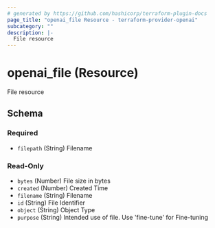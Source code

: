 ```yaml
---
# generated by https://github.com/hashicorp/terraform-plugin-docs
page_title: "openai_file Resource - terraform-provider-openai"
subcategory: ""
description: |-
  File resource
---
```


# openai_file (Resource)

File resource



<!-- schema generated by tfplugindocs -->
## Schema

### Required

- `filepath` (String) Filename

### Read-Only

- `bytes` (Number) File size in bytes
- `created` (Number) Created Time
- `filename` (String) Filename
- `id` (String) File Identifier
- `object` (String) Object Type
- `purpose` (String) Intended use of file. Use 'fine-tune' for Fine-tuning
